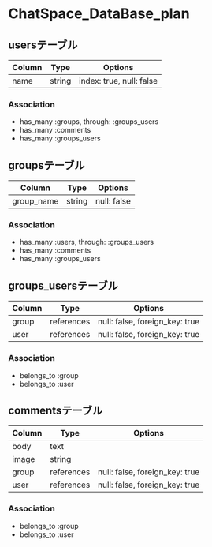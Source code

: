 # ChatSpace_DataBase_plan
## usersテーブル

|Column|Type|Options|
|------|----|-------|
|name|string|index: true, null: false|

### Association
- has_many :groups, through: :groups_users
- has_many :comments
- has_many :groups_users


## groupsテーブル

|Column|Type|Options|
|------|----|-------|
|group_name|string|null: false|

### Association
- has_many :users, through: :groups_users
- has_many :comments
- has_many :groups_users


## groups_usersテーブル

|Column|Type|Options|
|------|----|-------|
|group|references|null: false, foreign_key: true|
|user|references|null: false, foreign_key: true|

### Association
- belongs_to :group
- belongs_to :user


## commentsテーブル

|Column|Type|Options|
|------|----|-------|
|body|text||
|image|string||
|group|references|null: false, foreign_key: true|
|user|references|null: false, foreign_key: true|

### Association
- belongs_to :group
- belongs_to :user